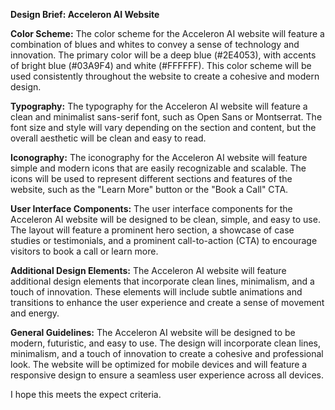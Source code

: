 **Design Brief: Acceleron AI Website**

**Color Scheme:**
The color scheme for the Acceleron AI website will feature a combination of blues and whites to convey a sense of technology and innovation. The primary color will be a deep blue (#2E4053), with accents of bright blue (#03A9F4) and white (#FFFFFF). This color scheme will be used consistently throughout the website to create a cohesive and modern design.

**Typography:**
The typography for the Acceleron AI website will feature a clean and minimalist sans-serif font, such as Open Sans or Montserrat. The font size and style will vary depending on the section and content, but the overall aesthetic will be clean and easy to read.

**Iconography:**
The iconography for the Acceleron AI website will feature simple and modern icons that are easily recognizable and scalable. The icons will be used to represent different sections and features of the website, such as the "Learn More" button or the "Book a Call" CTA.

**User Interface Components:**
The user interface components for the Acceleron AI website will be designed to be clean, simple, and easy to use. The layout will feature a prominent hero section, a showcase of case studies or testimonials, and a prominent call-to-action (CTA) to encourage visitors to book a call or learn more.

**Additional Design Elements:**
The Acceleron AI website will feature additional design elements that incorporate clean lines, minimalism, and a touch of innovation. These elements will include subtle animations and transitions to enhance the user experience and create a sense of movement and energy.

**General Guidelines:**
The Acceleron AI website will be designed to be modern, futuristic, and easy to use. The design will incorporate clean lines, minimalism, and a touch of innovation to create a cohesive and professional look. The website will be optimized for mobile devices and will feature a responsive design to ensure a seamless user experience across all devices.

I hope this meets the expect criteria.